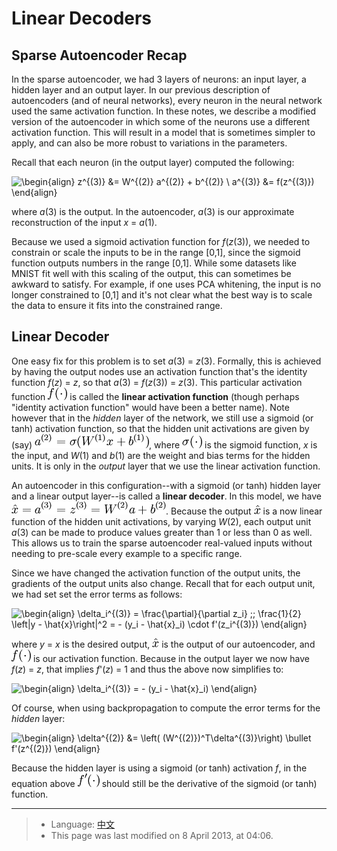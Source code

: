 Linear Decoders
===============

<!-- Jump to: [navigation](#column-one), [search](#searchInput) -->
  Sparse Autoencoder Recap
--------------------------

In the sparse autoencoder, we had 3 layers of neurons: an input layer, a hidden layer and an output layer. In our previous description
of autoencoders (and of neural networks), every neuron in the neural network used the same activation function.
In these notes, we describe a modified version of the autoencoder in which some of the neurons use a different activation function.
This will result in a model that is sometimes simpler to apply, and can also be more robust to variations in the parameters.

Recall that each neuron (in the output layer) computed the following:

![
\begin{align}
z^{(3)} &= W^{(2)} a^{(2)} + b^{(2)} \\
a^{(3)} &= f(z^{(3)})
\end{align}
](images/math/9/5/7/9570514e4c49fb8fe34abba34b0700b1.png)

where *a*(3) is the output. In the autoencoder, *a*(3) is our approximate reconstruction of the input *x* = *a*(1).

Because we used a sigmoid activation function for *f*(*z*(3)), we needed to constrain or scale the inputs to be in the range [0,1], 
since the sigmoid function outputs numbers in the range [0,1]. 
While some datasets like MNIST fit well with this scaling of the output, this can sometimes be awkward to satisfy. For example, if one uses PCA whitening, the input is 
no longer constrained to [0,1] and it's not clear what the best way is to scale the data to ensure it fits into the constrained range.

  Linear Decoder
----------------

One easy fix for this problem is to set *a*(3) = *z*(3). Formally, this is achieved by having the output
nodes use an activation function that's the identity function *f*(*z*) = *z*, so that *a*(3) = *f*(*z*(3)) = *z*(3). 
This particular activation function ![f(\cdot)](images/math/a/1/0/a1044326f95cfbf46f9859c97cf280be.png) is called the **linear activation function** (though perhaps
"identity activation function" would have been a better name). Note however that in the *hidden* layer of the network, we still use a sigmoid (or tanh) activation function,
so that the hidden unit activations are given by (say) ![\textstyle a^{(2)} = \sigma(W^{(1)}x + b^{(1)})](images/math/8/e/3/8e3c4f24762c1b95ca2e7d989870a6c7.png), where ![\sigma(\cdot)](images/math/8/b/e/8be99f6016f333abbed2696126611fc2.png) is the sigmoid function, 
*x* is the input, and *W*(1) and *b*(1) are the weight and bias terms for the hidden units. 
It is only in the *output* layer that we use the linear activation function.

An autoencoder in this configuration--with a sigmoid (or tanh) hidden layer and a linear output layer--is called a **linear decoder**. 
In this model, we have ![\hat{x} = a^{(3)} = z^{(3)} = W^{(2)}a + b^{(2)}](images/math/c/8/f/c8f74a340290cdf07c78ac17a0af7b70.png). Because the output ![\hat{x} ](images/math/8/b/a/8baf9dc7043aae61e37e171dc9f537e9.png) is a now linear function of the hidden unit activations, by varying *W*(2), each output unit *a*(3) can be made to produce values greater than 1 or less than 0 as well. This allows us to train the sparse autoencoder real-valued inputs without needing to pre-scale every example to a specific range.

Since we have changed the activation function of the output units, the gradients of the output units also change. Recall that for each output unit, we had set set the error terms as follows:

![
\begin{align}
\delta_i^{(3)}
= \frac{\partial}{\partial z_i} \;\;
        \frac{1}{2} \left\|y - \hat{x}\right\|^2 = - (y_i - \hat{x}_i) \cdot f'(z_i^{(3)})
\end{align}
](images/math/c/f/0/cf0aa3a41ce16db8a53854e6fe751d4f.png)

where *y* = *x* is the desired output, ![\hat{x}](images/math/8/b/a/8baf9dc7043aae61e37e171dc9f537e9.png) is the output of our autoencoder, and ![f(\cdot)](images/math/a/1/0/a1044326f95cfbf46f9859c97cf280be.png) is our activation function. Because in
the output layer we now have *f*(*z*) = *z*, that implies *f*'(*z*) = 1 and thus 
the above now simplifies to:

![
\begin{align}
\delta_i^{(3)} = - (y_i - \hat{x}_i)
\end{align}
](images/math/b/4/1/b41a77713e3497581a691ea4be158037.png)

Of course, when using backpropagation to compute the error terms for the *hidden* layer:

![
\begin{align}
\delta^{(2)} &= \left( (W^{(2)})^T\delta^{(3)}\right) \bullet f'(z^{(2)})
\end{align}
](images/math/3/7/e/37e5f0d83c10a8e923467fb72eee56e0.png)

Because the hidden layer is using a sigmoid (or tanh) activation *f*, in the equation above ![f'(\cdot)](images/math/f/f/6/ff62381ad386ec3826477d743df34b6c.png) should still be the
derivative of the sigmoid (or tanh) function.

---

> * Language: [中文](%E7%BA%BF%E6%80%A7%E8%A7%A3%E7%A0%81%E5%99%A8.md "线性解码器")
> * This page was last modified on 8 April 2013, at 04:06.

